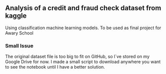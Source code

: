 ## Analysis of a credit and fraud check dataset from kaggle
Using classification machine learning models. To be used as final project for Awary School

### Small Issue

The original dataset file is too big to fit on GitHub, so I´ve stored on my Google Drive for now. 
I made a small script to download anywhere you want to see the notebook until I have a better solution.


